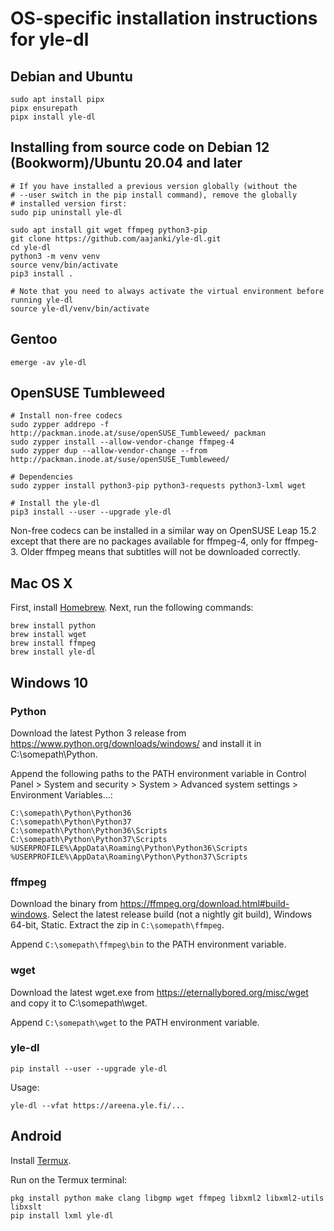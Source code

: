 # OS-specific installation instructions for yle-dl

## Debian and Ubuntu

```
sudo apt install pipx
pipx ensurepath
pipx install yle-dl
```

## Installing from source code on Debian 12 (Bookworm)/Ubuntu 20.04 and later

```
# If you have installed a previous version globally (without the
# --user switch in the pip install command), remove the globally
# installed version first:
sudo pip uninstall yle-dl

sudo apt install git wget ffmpeg python3-pip
git clone https://github.com/aajanki/yle-dl.git
cd yle-dl
python3 -m venv venv
source venv/bin/activate
pip3 install .

# Note that you need to always activate the virtual environment before running yle-dl
source yle-dl/venv/bin/activate
```

## Gentoo

```
emerge -av yle-dl
```


## OpenSUSE Tumbleweed

```
# Install non-free codecs
sudo zypper addrepo -f http://packman.inode.at/suse/openSUSE_Tumbleweed/ packman
sudo zypper install --allow-vendor-change ffmpeg-4
sudo zypper dup --allow-vendor-change --from http://packman.inode.at/suse/openSUSE_Tumbleweed/

# Dependencies
sudo zypper install python3-pip python3-requests python3-lxml wget

# Install the yle-dl
pip3 install --user --upgrade yle-dl
```

Non-free codecs can be installed in a similar way on OpenSUSE Leap
15.2 except that there are no packages available for ffmpeg-4, only
for ffmpeg-3. Older ffmpeg means that subtitles will not be downloaded
correctly.


## Mac OS X

First, install [Homebrew](https://brew.sh/). Next, run the following
commands:

```
brew install python
brew install wget
brew install ffmpeg
brew install yle-dl
```


## Windows 10

### Python

Download the latest Python 3 release from
https://www.python.org/downloads/windows/ and install it in C:\somepath\Python.

Append the following paths to the PATH environment variable in Control
Panel > System and security > System > Advanced system settings >
Environment Variables...:
```
C:\somepath\Python\Python36
C:\somepath\Python\Python37
C:\somepath\Python\Python36\Scripts
C:\somepath\Python\Python37\Scripts
%USERPROFILE%\AppData\Roaming\Python\Python36\Scripts
%USERPROFILE%\AppData\Roaming\Python\Python37\Scripts
```

### ffmpeg

Download the binary from
https://ffmpeg.org/download.html#build-windows. Select the latest
release build (not a nightly git build), Windows 64-bit, Static.
Extract the zip in `C:\somepath\ffmpeg`.

Append `C:\somepath\ffmpeg\bin` to the PATH environment variable.

### wget

Download the latest wget.exe from https://eternallybored.org/misc/wget
and copy it to C:\somepath\wget.

Append `C:\somepath\wget` to the PATH environment variable.

### yle-dl

```
pip install --user --upgrade yle-dl
```

Usage:

```
yle-dl --vfat https://areena.yle.fi/...
```


## Android

Install [Termux](https://termux.com/).

Run on the Termux terminal:
```
pkg install python make clang libgmp wget ffmpeg libxml2 libxml2-utils libxslt
pip install lxml yle-dl
```
